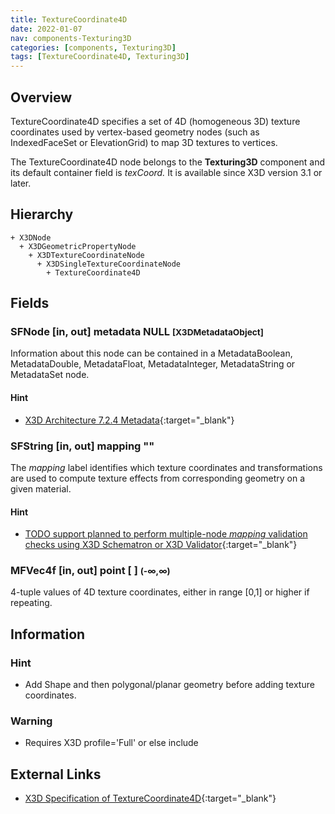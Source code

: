 ```yaml
---
title: TextureCoordinate4D
date: 2022-01-07
nav: components-Texturing3D
categories: [components, Texturing3D]
tags: [TextureCoordinate4D, Texturing3D]
---
```

<style>
.post h3 {
  word-spacing: 0.2em;
}
</style>

## Overview

TextureCoordinate4D specifies a set of 4D (homogeneous 3D) texture coordinates used by vertex-based geometry nodes (such as IndexedFaceSet or ElevationGrid) to map 3D textures to vertices.

The TextureCoordinate4D node belongs to the **Texturing3D** component and its default container field is *texCoord.* It is available since X3D version 3.1 or later.

## Hierarchy

```
+ X3DNode
  + X3DGeometricPropertyNode
    + X3DTextureCoordinateNode
      + X3DSingleTextureCoordinateNode
        + TextureCoordinate4D
```

## Fields

### SFNode [in, out] **metadata** NULL <small>[X3DMetadataObject]</small>

Information about this node can be contained in a MetadataBoolean, MetadataDouble, MetadataFloat, MetadataInteger, MetadataString or MetadataSet node.

#### Hint

- [X3D Architecture 7.2.4 Metadata](https://www.web3d.org/specifications/X3Dv4Draft/ISO-IEC19775-1v4-CD1/Part01/components/core.html#Metadata){:target="_blank"}

### SFString [in, out] **mapping** ""

The *mapping* label identifies which texture coordinates and transformations are used to compute texture effects from corresponding geometry on a given material.

#### Hint

- [TODO support planned to perform multiple-node *mapping* validation checks using X3D Schematron or X3D Validator](https://savage.nps.edu/X3dValidator){:target="_blank"}

### MFVec4f [in, out] **point** [ ] <small>(-∞,∞)</small>

4-tuple values of 4D texture coordinates, either in range [0,1] or higher if repeating.

## Information

### Hint

- Add Shape and then polygonal/planar geometry before adding texture coordinates.

### Warning

- Requires X3D profile='Full' or else include <component name='Texturing3D' level='1'/>

## External Links

- [X3D Specification of TextureCoordinate4D](https://www.web3d.org/documents/specifications/19775-1/V4.0/Part01/components/texture3D.html#TextureCoordinate4D){:target="_blank"}
